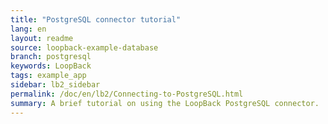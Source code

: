 ```yaml
---
title: "PostgreSQL connector tutorial"
lang: en
layout: readme
source: loopback-example-database
branch: postgresql
keywords: LoopBack
tags: example_app
sidebar: lb2_sidebar
permalink: /doc/en/lb2/Connecting-to-PostgreSQL.html
summary: A brief tutorial on using the LoopBack PostgreSQL connector.  
---
```

